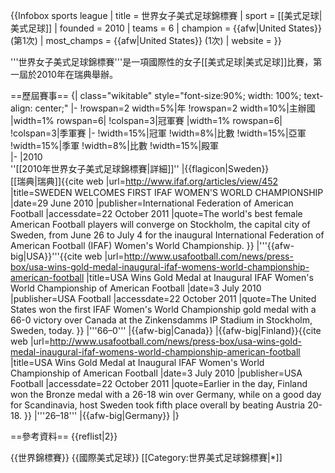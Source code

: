 {{Infobox sports league
| title          = 世界女子美式足球錦標賽
| sport          = [[美式足球|美式足球]]
| founded        = 2010
| teams          = 6
| champion       = {{afw|United States}} (第1次)
| most_champs    = {{afw|United States}} (1次)
| website        =
}}

'''世界女子美式足球錦標賽'''是一項國際性的女子[[美式足球|美式足球]]比賽，第一屆於2010年在瑞典舉辦。

==歷屆賽事==
{| class="wikitable" style="font-size:90%; width: 100%; text-align: center;"
|-
!rowspan=2 width=5%|年 
!rowspan=2 width=10%|主辦國 
|width=1% rowspan=6| 
!colspan=3|冠軍賽 
|width=1% rowspan=6| 
!colspan=3|季軍賽
|-
!width=15%|冠軍 
!width=8%|比數 
!width=15%|亞軍 
!width=15%|季軍
!width=8%|比數 
!width=15%|殿軍  
|-
|2010 <br /> ''[[2010年世界女子美式足球錦標賽|詳細]]'' 
|{{flagicon|Sweden}} <br />[[瑞典|瑞典]]<ref>{{cite web |url=http://www.ifaf.org/articles/view/452 |title=SWEDEN WELCOMES FIRST IFAF WOMEN'S WORLD CHAMPIONSHIP |date=29 June 2010 |publisher=International Federation of American Football |accessdate=22 October 2011 |quote=The world's best female American Football players will converge on Stockholm, the capital city of Sweden, from June 26 to July 4 for the inaugural International Federation of American Football (IFAF) Women's World Championship. }}</ref>
|'''{{afw-big|USA}}'''<ref>{{cite web |url=http://www.usafootball.com/news/press-box/usa-wins-gold-medal-inaugural-ifaf-womens-world-championship-american-football |title=USA Wins Gold Medal at Inaugural IFAF Women's World Championship of American Football |date=3 July 2010 |publisher=USA Football |accessdate=22 October 2011 |quote=The United States won the first IFAF Women's World Championship gold medal with a 66-0 victory over Canada at the Zinkensdamms IP Stadium in Stockholm, Sweden, today. }}</ref>
|'''66–0'''
|{{afw-big|Canada}}
|{{afw-big|Finland}}<ref>{{cite web |url=http://www.usafootball.com/news/press-box/usa-wins-gold-medal-inaugural-ifaf-womens-world-championship-american-football |title=USA Wins Gold Medal at Inaugural IFAF Women's World Championship of American Football |date=3 July 2010 |publisher=USA Football |accessdate=22 October 2011 |quote=Earlier in the day, Finland won the Bronze medal with a 26-18 win over Germany, while on a good day for Scandinavia, host Sweden took fifth place overall by beating Austria 20-18. }}</ref>
|'''26–18'''
|{{afw-big|Germany}}
|}

==參考資料==
{{reflist|2}}

{{世界錦標賽}}
{{國際美式足球}}
[[Category:世界美式足球錦標賽|*]]